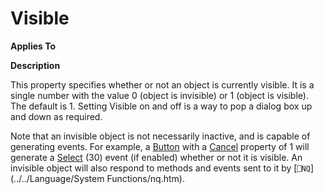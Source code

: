 




<h1 class="heading"><span class="name">Visible</span></h1>

**Applies To**


**Description**


This property specifies whether or not an object is currently visible. It is a single number with the value 0 (object is invisible) or 1 (object is visible). The default is 1. Setting Visible on and off is a way to pop a dialog box up and down as required.


Note that an invisible object is not necessarily inactive, and is capable of generating events. For example, a [Button](./button.md) with a [Cancel](cancel.md) property of 1 will generate a [Select](./select.md) (30) event (if enabled) whether or not it is visible. An invisible object will also respond to methods and  events sent to it by [`⎕NQ`](../../Language/System Functions/nq.htm).



